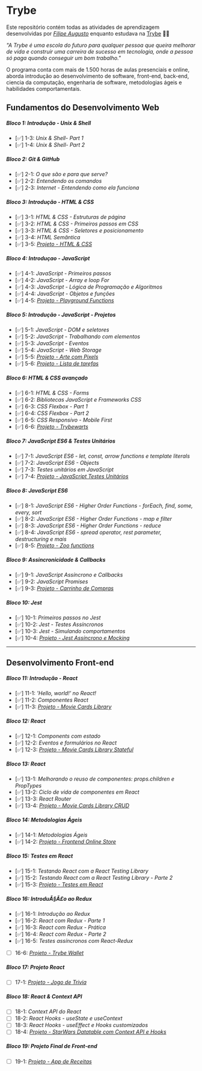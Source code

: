 # Trybe

Este repositório contém todas as atividades de aprendizagem desenvolvidas por _[Filipe Augusto](https://www.linkedin.com/in/filipeguto/)_ enquanto estudava na [Trybe](https://www.betrybe.com/) 🚀🚀

_"A Trybe é uma escola do futuro para qualquer pessoa que queira melhorar de vida e construir uma carreira de sucesso em tecnologia, onde a pessoa só paga quando conseguir um bom trabalho."_

O programa conta com mais de 1.500 horas de aulas presenciais e online, aborda introdução ao desenvolvimento de software, front-end, back-end, ciencia da computação, engenharia de software, metodologias ágeis e habilidades comportamentais.

## Fundamentos do Desenvolvimento Web

##### Bloco 1: Introdução - Unix & Shell

- [✅] 1-3: _Unix & Shell- Part 1_
- [✅] 1-4: _Unix & Shell- Part 2_

##### Bloco 2: Git & GitHub

- [✅] 2-1: _O que são e para que serve?_
- [✅] 2-2: _Entendendo os comandos_
- [✅] 2-3: _Internet - Entendendo como ela funciona_

##### Bloco 3: Introdução - HTML & CSS

- [✅] 3-1: _HTML & CSS - Estruturas de página_
- [✅] 3-2: _HTML & CSS - Primeiros passos em CSS_
- [✅] 3-3: _HTML & CSS - Seletores e posicionamento_
- [✅] 3-4: _HTML Semântica_
- [✅] 3-5: _[Projeto - HTML & CSS](https://github.com/tryber/sd-013-b-project-lessons-learned/compare/master...FilipeGuto_project_lessons_learned)_

##### Bloco 4: Introduçao - JavaScript

- [✅] 4-1: _JavaScript - Primeiros passos_
- [✅] 4-2: _JavaScript - Array e loop For_
- [✅] 4-3: _JavaScript - Lógica de Programação e Algoritmos_
- [✅] 4-4: _JavaScript - Objetos e funções_
- [✅] 4-5: _[Projeto - Playground Functions](https://github.com/tryber/sd-013-b-project-playground-functions/compare/master...Filipe_Augusto_playground_functions)_

##### Bloco 5: Introdução - JavaScript - Projetos

- [✅] 5-1: _JavaScript - DOM e seletores_
- [✅] 5-2: _JavaScript - Trabalhando com elementos_
- [✅] 5-3: _JavaScript - Eventos_
- [✅] 5-4: _JavaScript - Web Storage_
- [✅] 5-5: _[Projeto - Arte com Pixels](https://filipeguto.github.io/Pixel_Art/)_
- [✅] 5-6: _[Projeto - Lista de tarefas](https://filipeguto.github.io/Lista_de_Tarefas/)_

##### Bloco 6: HTML & CSS avançado

- [✅] 6-1: _HTML & CSS - Forms_
- [✅] 6-2: _Bibliotecas JavaScript e Frameworks CSS_
- [✅] 6-3: _CSS Flexbox - Part 1_
- [✅] 6-4: _CSS Flexbox - Part 2_
- [✅] 6-5: _CSS Responsivo - Mobile First_
- [✅] 6-6: _[Projeto - Trybewarts](https://filipeguto.github.io/Trybewarts/)_

##### Bloco 7: JavaScript ES6 & Testes Unitários

- [✅] 7-1: _JavaScript ES6 - let, const, arrow functions e template literals_
- [✅] 7-2: _JavaScript ES6 - Objects_
- [✅] 7-3: _Testes unitários em JavaScript_
- [✅] 7-4: _[Projeto - JavaScript Testes Unitários](https://github.com/tryber/sd-013-b-project-js-unit-tests/pull/75)_

##### Bloco 8: JavaScript ES6

- [✅] 8-1: _JavaScript ES6 - Higher Order Functions - forEach, find, some, every, sort_
- [✅] 8-2: _JavaScript ES6 - Higher Order Functions - map e filter_
- [✅] 8-3: _JavaScript ES6 - Higher Order Functions - reduce_
- [✅] 8-4: _JavaScript ES6 - spread operator, rest parameter, destructuring e mais_
- [✅] 8-5: _[Projeto - Zoo functions](https://github.com/tryber/sd-013-b-project-zoo-functions/pull/40)_

##### Bloco 9: Assincronicidade & Callbacks

- [✅] 9-1: _JavaScript Assíncrono e Callbacks_
- [✅] 9-2: _JavaScript Promises_
- [✅] 9-3: _[Projeto - Carrinho de Compras](https://filipeguto.github.io/Project_Shopping_Cart/)_

##### Bloco 10: Jest

- [✅] 10-1: _Primeiros passos no Jest_
- [✅] 10-2: _Jest - Testes Assíncronos_
- [✅] 10-3: _Jest - Simulando comportamentos_
- [✅] 10-4: _[Projeto - Jest Assíncrono e Mocking](https://github.com/tryber/sd-013-b-project-jest/pull/47)_
- ----------------------------------------------------------------------------------------------------------------------------------------------------------------
## Desenvolvimento Front-end

##### Bloco 11: Introdução - React

- [✅] 11-1: _'Hello, world!' no React!_
- [✅] 11-2: _Componentes React_
- [✅] 11-3: _[Projeto - Movie Cards Library](https://github.com/tryber/sd-013-b-project-movie-cards-library/pull/65)_

##### Bloco 12: React

- [✅] 12-1: _Components com estado_
- [✅] 12-2: _Eventos e formulários no React_
- [✅] 12-3: _[Projeto - Movie Cards Library Stateful](https://github.com/tryber/sd-013-b-project-movie-cards-library-stateful/pull/12)_

##### Bloco 13: React

- [✅] 13-1: _Melhorando o reuso de componentes: props.children e PropTypes_
- [✅] 13-2: _Ciclo de vida de componentes em React_
- [✅] 13-3: _React Router_
- [✅] 13-4: _[Projeto - Movie Cards Library CRUD](https://project-movies.vercel.app/)_

##### Bloco 14: Metodologias Ágeis

- [✅] 14-1: _Metodologias Ágeis_
- [✅] 14-2: _[Projeto - Frontend Online Store](https://project-store-online.vercel.app/)_

##### Bloco 15: Testes em React

- [✅] 15-1: _Testando React com a React Testing Library_
- [✅] 15-2: _Testando React com a React Testing Library - Parte 2_
- [✅] 15-3: _[Projeto - Testes em React](https://github.com/tryber/sd-013-b-project-react-testing-library/pull/76)_

##### Bloco 16: IntroduÃ§Ã£o ao Redux

- [✅] 16-1: _Introdução ao Redux_
- [✅] 16-2: _React com Redux - Parte 1_
- [✅] 16-3: _React com Redux - Prática_
- [✅] 16-4: _React com Redux - Parte 2_
- [✅] 16-5: _Testes assíncronos com React-Redux_
- [ ] 16-6: _[Projeto - Trybe Wallet]()_

##### Bloco 17: Projeto React

- [ ] 17-1: _[Projeto - Jogo de Trivia]()_

##### Bloco 18: React & Context API

- [ ] 18-1: _Context API do React_
- [ ] 18-2: _React Hooks - useState e useContext_
- [ ] 18-3: _React Hooks - useEffect e Hooks customizados_
- [ ] 18-4: _[Projeto - StarWars Datatable com Context API e Hooks]()_

##### Bloco 19: Projeto Final de Front-end

- [ ] 19-1: _[Projeto - App de Receitas]()_
